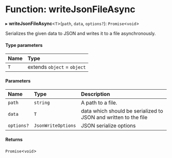 # Function: writeJsonFileAsync

▸ **writeJsonFileAsync**\<`T`\>(`path`, `data`, `options?`): `Promise`\<`void`\>

Serializes the given data to JSON and writes it to a file asynchronously.

#### Type parameters

| Name | Type                        |
| :--- | :-------------------------- |
| `T`  | extends `object` = `object` |

#### Parameters

| Name       | Type               | Description                                                     |
| :--------- | :----------------- | :-------------------------------------------------------------- |
| `path`     | `string`           | A path to a file.                                               |
| `data`     | `T`                | data which should be serialized to JSON and written to the file |
| `options?` | `JsonWriteOptions` | JSON serialize options                                          |

#### Returns

`Promise`\<`void`\>
